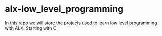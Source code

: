 # alx-low_level_programming
In this repo we will store the projects used to learn low level programming with ALX. Starting with C
